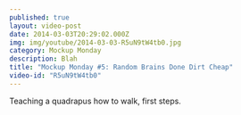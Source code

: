 ```yaml
---
published: true
layout: video-post
date: 2014-03-03T20:29:02.000Z
img: img/youtube/2014-03-03-R5uN9tW4tb0.jpg
category: Mockup Monday
description: Blah
title: "Mockup Monday #5: Random Brains Done Dirt Cheap"
video-id: "R5uN9tW4tb0"
---
```

Teaching a quadrapus how to walk, first steps.

